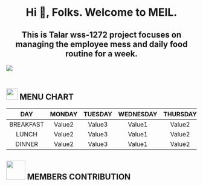 <h1 align="center">Hi 👋, Folks. Welcome to MEIL. </h1>
<h2 align="center"> This is Talar wss-1272 project focuses on managing the employee mess and daily food routine for a week.</h2>

<img src="https://user-images.githubusercontent.com/73097560/115834477-dbab4500-a447-11eb-908a-139a6edaec5c.gif"><br><br>

## <img src="https://media.giphy.com/media/3o85g3loeiLcF26OZy/giphy.gif" width ="30"><b> MENU CHART</b>


| 	DAY	 | 	MONDAY	 | 	TUESDAY	 | 	WEDNESDAY | THURSDAY  |  FRIDAY    |	SATURDAY |  SUNDAY  | 
| 	:-----:	 | 	:-----:	 | 	:-----:	 | 	:-----:| 	:-----:	 | 	:-----:	| 	:-----:	 | 	:-----:	 | 
| 	BREAKFAST	| 	Value2	| 	Value3	   | 	Value1   | 	Value2|	Value3 | Value2  	| 	Value3	 |  
| 	LUNCH	| 	Value2	| 	Value3	   | 	Value1   | 	Value2|	Value3 | Value2  	| 	Value3	 |
| 	DINNER	| 	Value2	| 	Value3	   | 	Value1   | 	Value2|	Value3 | Value2  	| 	Value3	 | 


## <img src="https://media.giphy.com/media/3o6Zt18Yapjtt3uMIU/giphy.gif" width ="50"><b> MEMBERS CONTRIBUTION </b>
